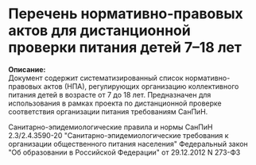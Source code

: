 # Перечень нормативно-правовых актов для дистанционной проверки питания детей 7–18 лет

**Описание:**  
Документ содержит систематизированный список нормативно-правовых актов (НПА), регулирующих организацию коллективного питания детей в возрасте от 7 до 18 лет. Предназначен для использования в рамках проекта по дистанционной проверке соответствия организации питания требованиям СанПиН.


Санитарно-эпидемиологические правила и нормы СанПиН 2.3/2.4.3590-20 "Санитарно-эпидемиологические требования к организации общественного питания населения"
Федеральный закон "Об образовании в Российской Федерации" от 29.12.2012 N 273-ФЗ 
